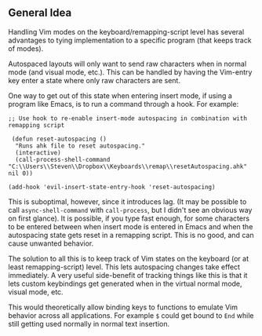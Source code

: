 ## General Idea

Handling Vim modes on the keyboard/remapping-script level has several advantages to tying implementation to a specific program (that keeps track of modes).

Autospaced layouts will only want to send raw characters when in normal mode (and visual mode, etc.). This can be handled by having the Vim-entry key enter a state where only raw characters are sent.

One way to get out of this state when entering insert mode, if using a program like Emacs, is to run a command through a hook. For example:

```
;; Use hook to re-enable insert-mode autospacing in combination with remapping script 

 (defun reset-autospacing ()
  "Runs ahk file to reset autospacing."
  (interactive)
  (call-process-shell-command "C:\\Users\\Steven\\Dropbox\\Keyboards\\remap\\resetAutospacing.ahk" nil 0))

(add-hook 'evil-insert-state-entry-hook 'reset-autospacing)
```

This is suboptimal, however, since it introduces lag. (It may be possible to call `async-shell-command` with `call-process`, but I didn't see an obvious way on first glance). It is possible, if you type fast enough, for some characters to be entered between when insert mode is entered in Emacs and when the autospacing state gets reset in a remapping script. This is no good, and can cause unwanted behavior.

The solution to all this is to keep track of Vim states on the keyboard (or at least remapping-script) level. This lets autospacing changes take effect immediately. A very useful side-benefit of tracking things like this is that it lets custom keybindings get generated when in the virtual normal mode, visual mode, etc.

This would theoretically allow binding keys to functions to emulate Vim behavior across all applications. For example `$` could get bound to `End` while still getting used normally in normal text insertion.


